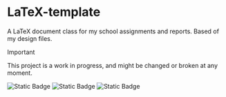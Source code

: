 # LaTeX-template
A LaTeX document class for my school assignments and reports. Based of my design files.

> [!IMPORTANT]
> This project is a work in progress, and might be changed or broken at any moment.

![Static Badge](https://img.shields.io/badge/LATEX-teal?style=for-the-badge&logo=latex)
![Static Badge](https://img.shields.io/badge/license-mit-blue?style=for-the-badge)
![Static Badge](https://img.shields.io/badge/works_on-my_machine-green?style=for-the-badge)
